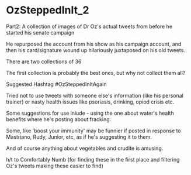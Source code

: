 # OzSteppedInIt_2
Part2: A collection of images of Dr Oz's actual tweets from before he started his senate campaign

He repurposed the account from his show as his campaign account, and then his card/signature wound up hilariously juxtaposed on his old tweets.

There are two collections of 36

The first collection is probably the best ones, but why not collect them all?

Suggested Hashtag #OzSteppedInItAgain

Tried not to use tweets with someone else's information (like his personal trainer) or nasty health issues like psoriasis, drinking, opiod crisis etc. 

Some suggestions for use inlude - using the one about water's health benefits where he's posting about fracking.

Some, like 'boost your immunity' may be funnier if posted in response to Mastriano, Rudy, Junior, etc, as if he's suggesting it to them.

And of course anything about vegetables and crudite is amusing.

h/t to Comfortably Numb (for finding these in the first place and filtering Oz's tweets making these easier to find)

